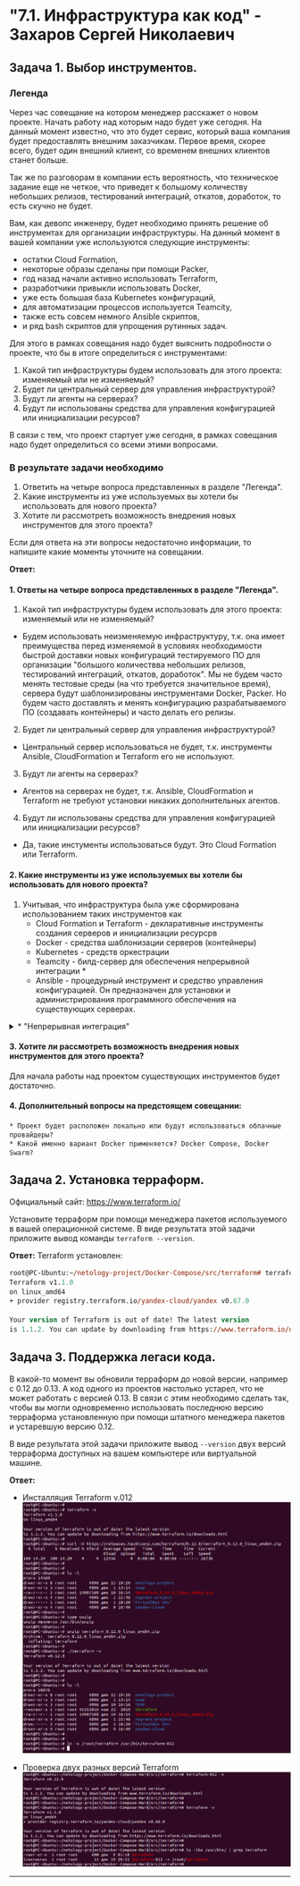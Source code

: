 # "7.1. Инфраструктура как код" - Захаров Сергей Николаевич

## Задача 1. Выбор инструментов. 
 
### Легенда
 
Через час совещание на котором менеджер расскажет о новом проекте. Начать работу над которым надо 
будет уже сегодня. 
На данный момент известно, что это будет сервис, который ваша компания будет предоставлять внешним заказчикам.
Первое время, скорее всего, будет один внешний клиент, со временем внешних клиентов станет больше.

Так же по разговорам в компании есть вероятность, что техническое задание еще не четкое, что приведет к большому
количеству небольших релизов, тестирований интеграций, откатов, доработок, то есть скучно не будет.  
   
Вам, как девопс инженеру, будет необходимо принять решение об инструментах для организации инфраструктуры.
На данный момент в вашей компании уже используются следующие инструменты: 
- остатки Сloud Formation, 
- некоторые образы сделаны при помощи Packer,
- год назад начали активно использовать Terraform, 
- разработчики привыкли использовать Docker, 
- уже есть большая база Kubernetes конфигураций, 
- для автоматизации процессов используется Teamcity, 
- также есть совсем немного Ansible скриптов, 
- и ряд bash скриптов для упрощения рутинных задач.  

Для этого в рамках совещания надо будет выяснить подробности о проекте, что бы в итоге определиться с инструментами:

1. Какой тип инфраструктуры будем использовать для этого проекта: изменяемый или не изменяемый?
1. Будет ли центральный сервер для управления инфраструктурой?
1. Будут ли агенты на серверах?
1. Будут ли использованы средства для управления конфигурацией или инициализации ресурсов? 
 
В связи с тем, что проект стартует уже сегодня, в рамках совещания надо будет определиться со всеми этими вопросами.

### В результате задачи необходимо

1. Ответить на четыре вопроса представленных в разделе "Легенда". 
1. Какие инструменты из уже используемых вы хотели бы использовать для нового проекта? 
1. Хотите ли рассмотреть возможность внедрения новых инструментов для этого проекта? 

Если для ответа на эти вопросы недостаточно информации, то напишите какие моменты уточните на совещании.

**Ответ:**
#### 1. Ответы на четыре вопроса представленных в разделе "Легенда". 
1. Какой тип инфраструктуры будем использовать для этого проекта: изменяемый или не изменяемый?
  * Будем использовать неизменяемую инфраструктуру, т.к. она имеет преимущества перед изменяемой в условиях необходимости быстрой доставки новых конфигураций тестируемого ПО для организации "большого количествва небольших релизов, тестирований интеграций, откатов, доработок". Мы не будем часто менять тестовые среды (на что требуется значительное время), сервера будут шаблонизированы инструментами Docker, Packer. Но будем часто доставлять и менять конфигурацию разрабатываемого ПО (создавать контейнеры) и часто делать его релизы. 

2. Будет ли центральный сервер для управления инфраструктурой?
  * Центральный сервер использоваться не будет, т.к. инструменты Ansible, CloudFormation и Terraform его не используют.

3. Будут ли агенты на серверах?
  * Агентов на серверах не будет, т.к. Ansible, CloudFormation и Terraform не требуют установки никаких дополнительных агентов. 

4. Будут ли использованы средства для управления конфигурацией или инициализации ресурсов? 
  * Да, такие инстументы использоваться будут. Это Сloud Formation или Terraform.

  
#### 2. Какие инструменты из уже используемых вы хотели бы использовать для нового проекта? 

1. Учитывая, что инфраструктура была уже сформирована использованием таких инструментов как 
    * Сloud Formation и Terraform - декларативные инструменты создания серверов и инициализации ресурсрв
    * Docker - средства шаблонизации серверов (контейнеры)
    * Kubernetes - средств оркестрации
    * Teamcity - билд-сервер для обеспечения непрерывной интеграции *
    * Ansible - процедурный инструмент и средство управления конфигурацией. Он предназначен для установки и администрирования программного обеспечения на существующих серверах.

<details>
  <summary>* "Непрерывная интеграция"</summary>
   Непрерывная интеграция (CI, англ. Continuous Integration) — практика разработки программного обеспечения, которая заключается в постоянном слиянии рабочих копий в общую основную ветвь разработки (до нескольких раз в день) и выполнении частых автоматизированных сборок проекта для скорейшего выявления потенциальных дефектов и решения интеграционных проблем.
</details>
   
#### 3. Хотите ли рассмотреть возможность внедрения новых инструментов для этого проекта? 
Для начала работы над проектом существующих инструментов будет достаточно.

#### 4. Дополнительный вопросы на предстоящем совещании:
    * Проект будет расположен локально или будут использоваться облачные провайдеры?
    * Какой именно вариант Docker применяется? Docker Compose, Docker Swarm?


## Задача 2. Установка терраформ. 

Официальный сайт: https://www.terraform.io/

Установите терраформ при помощи менеджера пакетов используемого в вашей операционной системе.
В виде результата этой задачи приложите вывод команды `terraform --version`.

**Ответ:** Terraform установлен:
```ps
root@PC-Ubuntu:~/netology-project/Docker-Compose/src/terraform# terraform --version
Terraform v1.1.0
on linux_amd64
+ provider registry.terraform.io/yandex-cloud/yandex v0.67.0

Your version of Terraform is out of date! The latest version
is 1.1.2. You can update by downloading from https://www.terraform.io/downloads.html

```

## Задача 3. Поддержка легаси кода. 

В какой-то момент вы обновили терраформ до новой версии, например с 0.12 до 0.13. 
А код одного из проектов настолько устарел, что не может работать с версией 0.13. 
В связи с этим необходимо сделать так, чтобы вы могли одновременно использовать последнюю версию терраформа установленную при помощи
штатного менеджера пакетов и устаревшую версию 0.12. 

В виде результата этой задачи приложите вывод `--version` двух версий терраформа доступных на вашем компьютере 
или виртуальной машине.

**Ответ:**

* Инсталляция Terraform v.012
![install-terraform-v012](/07-terraform-01-intro/img/install-terraform-v012.png)

* Проверка двух разных версий Terraform
![terraform-version](/07-terraform-01-intro/img/terraform-version.png)

---

